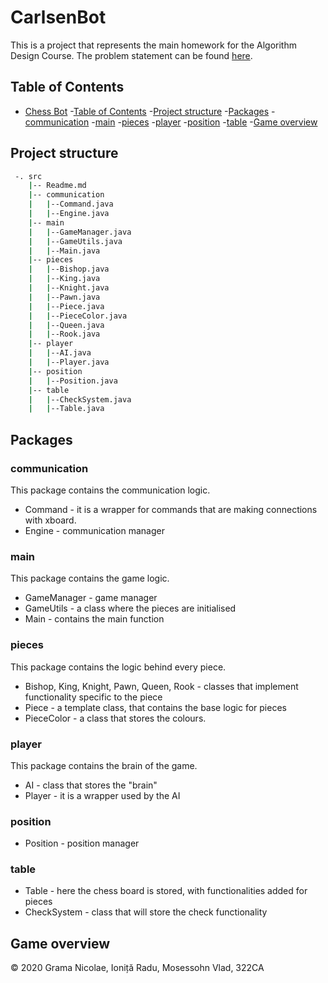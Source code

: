 # CarlsenBot

This is a project that represents the main homework for the Algorithm Design Course.
The problem statement can be found [here](https://ocw.cs.pub.ro/courses/pa/proiect).


## Table of Contents

- [Chess Bot](#chess-bot)
	-[Table of Contents](#table-of-contents)
	-[Project structure](#project-structure)
	-[Packages](#packages)
		-[communication](#communication)
		-[main](#main)
		-[pieces](#pieces)
		-[player](#player)
		-[position](#position)
		-[table](#table)
	-[Game overview](#game-overview)

## Project structure

``` bash
 -. src
	|-- Readme.md
	|-- communication
	|	|--Command.java
	|	|--Engine.java
	|-- main
	|	|--GameManager.java
	|	|--GameUtils.java
	|	|--Main.java
	|-- pieces
	|	|--Bishop.java
	|	|--King.java
	|	|--Knight.java
	|	|--Pawn.java
	|	|--Piece.java
	|	|--PieceColor.java
	|	|--Queen.java
	|	|--Rook.java
	|-- player
	|	|--AI.java
	|	|--Player.java
	|-- position
	|	|--Position.java
	|-- table
	|	|--CheckSystem.java
	|	|--Table.java
```

## Packages

### communication

This package contains the communication logic.

- Command - it is a wrapper for commands that are making connections with xboard.
- Engine - communication manager

### main

This package contains the game logic.

- GameManager - game manager
- GameUtils - a class where the pieces are initialised
- Main - contains the main function

### pieces

This package contains the logic behind every piece.

- Bishop, King, Knight, Pawn, Queen, Rook - classes that implement functionality specific to the piece
- Piece - a template class, that contains the base logic for pieces
- PieceColor - a class that stores the colours.

### player

This package contains the brain of the game.

- AI - class that stores the "brain" 
- Player - it is a wrapper used by the AI

### position

- Position - position manager

### table

- Table - here the chess board is stored, with functionalities added for pieces
- CheckSystem - class that will store the check functionality

## Game overview

 © 2020 Grama Nicolae, Ioniță Radu, Mosessohn Vlad, 322CA
